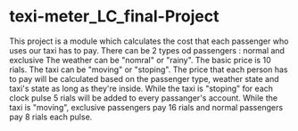 # texi-meter_LC_final-Project

This project is a module which calculates the cost that each passenger who uses our taxi has to pay.
There can be 2 types od passengers : normal and exclusive
The weather can be "nomral" or "rainy".
The basic price is 10 rials.
The taxi can be "moving" or "stoping".
The price that each person has to pay will be calculated based on the passenger type, weather state and taxi's state as long as they're inside.
While the taxi is "stoping" for each clock pulse 5 rials will be added to every passanger's account.
While the taxi is "moving", exclusive passengers pay 16 rials and normal passengers pay 8 rials each pulse.
